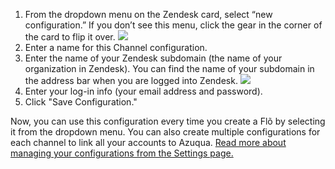 1. From the dropdown menu on the Zendesk card, select “new configuration.”  If you don’t see this menu, click the gear in the corner of the card to flip it over.
<img src="https://s3.amazonaws.com/azuqua_static/help-center/Channels/zendesk/zendesk-config-1.png"></img>
2. Enter a name for this Channel configuration.
3. Enter the name of your Zendesk subdomain (the name of your organization in Zendesk). You can find the name of your subdomain in the address bar when you are logged into Zendesk.
<img src="https://s3.amazonaws.com/azuqua_static/help-center/Channels/zendesk/zendesk-config-2.png"></img>
4. Enter your log-in info (your email address and password).
5. Click "Save Configuration." 

Now, you can use this configuration every time you create a Flõ by selecting it from the dropdown menu. You can also create multiple configurations for each channel to link all your accounts to Azuqua. [Read more about managing your configurations from the Settings page.]()

<div>
    <div style="width: 60%; float: left; margin-right: 10px">
    </div>
    <div style="width: 30%, float: left">
    </div>
</div>

